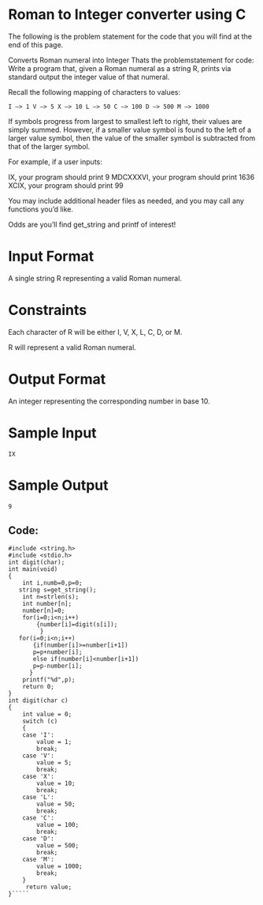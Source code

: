 # Roman to Integer converter using C

The following is the problem statement for the code that you will find at the end of this page.

Converts Roman numeral into Integer Thats the problemstatement for code: Write a program that, given a Roman numeral as a string R, prints via standard output the integer value of that numeral.

Recall the following mapping of characters to values:

`I –> 1 V –> 5 X –> 10 L –> 50 C –> 100 D –> 500 M –> 1000`

If symbols progress from largest to smallest left to right, their values are simply summed. However, if a smaller value symbol is found to the left of a larger value symbol, then the value of the smaller symbol is subtracted from that of the larger symbol.

For example, if a user inputs:

IX, your program should print 9
MDCXXXVI, your program should print 1636
XCIX, your program should print 99  

You may include additional header files as needed, and you may call any functions you’d like.

Odds are you’ll find get_string and printf of interest!

# Input Format

A single string R representing a valid Roman numeral.

# Constraints

Each character of R will be either I, V, X, L, C, D, or M.

R will represent a valid Roman numeral.

# Output Format

An integer representing the corresponding number in base 10.

# Sample Input

`IX`

# Sample Output

`9`
## Code:

`````#include <cs50.h>
#include <string.h>
#include <stdio.h>
int digit(char);
int main(void)
{
    int i,numb=0,p=0;
   string s=get_string();     
    int n=strlen(s);
    int number[n];
    number[n]=0;
    for(i=0;i<n;i++)
        {number[i]=digit(s[i]);
         }
   for(i=0;i<n;i++)
       {if(number[i]>=number[i+1])
       p=p+number[i];
       else if(number[i]<number[i+1])
       p=p-number[i];
      }
    printf("%d",p);
    return 0;
}
int digit(char c)
{
    int value = 0;
    switch (c)
    {
    case 'I':
        value = 1;
        break;
    case 'V':
        value = 5;
        break;
    case 'X':
        value = 10;
        break;
    case 'L':
        value = 50;
        break;
    case 'C':
        value = 100;
        break;
    case 'D':
        value = 500;
        break;
    case 'M':
        value = 1000;
        break;    
    }
     return value;
}`````

